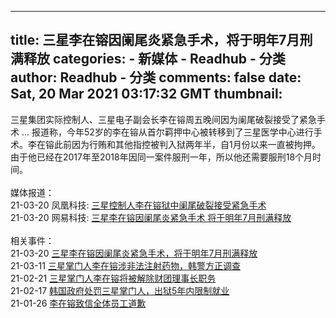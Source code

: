 
---
title: 三星李在镕因阑尾炎紧急手术，将于明年7月刑满释放
categories: 
    - 新媒体
    - Readhub - 分类
author: Readhub - 分类
comments: false
date: Sat, 20 Mar 2021 03:17:32 GMT
thumbnail: 
---

<div>   
三星集团实际控制人、三星电子副会长李在镕周五晚间因为阑尾破裂接受了紧急手术 ... 报道称，今年52岁的李在镕从首尔羁押中心被转移到了三星医学中心进行手术。李在镕此前因为行贿和其他指控被判入狱两年半，自1月份以来一直被拘押。由于他已经在2017年至2018年因同一案件服刑一年，所以他还需要服刑18个月时间。<br><br>媒体报道：<br>21-03-20 凤凰科技: <a href="https://tech.ifeng.com/c/84l7RdiDFNA">三星控制人李在镕狱中阑尾破裂接受紧急手术</a><br>21-03-20 网易科技: <a href="https://tech.163.com/21/0320/11/G5HDP9C200097U7T.html">三星李在镕因阑尾炎紧急手术 将于明年7月刑满释放</a><br><br>相关事件：<br>21-03-20 <a href="https://readhub.cn/topic/84LaXEeaorE">三星李在镕因阑尾炎紧急手术，将于明年7月刑满释放</a><br>21-03-11 <a href="https://readhub.cn/topic/84wpNscN21q">三星掌门人李在镕涉非法注射药物，韩警方正调查</a><br>21-02-21 <a href="https://readhub.cn/topic/842yb1cx9mU">三星掌门人李在镕将被解除财团理事长职务</a><br>21-02-17 <a href="https://readhub.cn/topic/83VPciWrTkE">韩国政府处罚三星掌门人，出狱5年内限制就业</a><br>21-01-26 <a href="https://readhub.cn/topic/83loB677W9j">李在镕致信全体员工道歉</a>  
</div>
            
